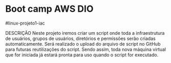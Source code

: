 # Boot camp AWS DIO

#linux-projeto1-iac


DESCRIÇÃO
Neste projeto iremos criar um script onde toda a infraestrutura de usuários, grupos de usuários, diretórios e permissões serão criadas automaticamente. 
Será realizado o upload do arquivo de script no GitHub para futuras reutilizações do script. Sendo assim, toda nova máquina virtual que for iniciada 
já estará pronta para uso quando o script for executado.
